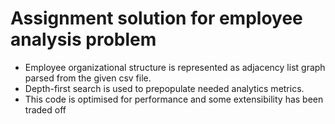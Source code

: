 # Assignment solution for employee analysis problem
- Employee organizational structure is represented as adjacency list graph parsed from the given csv file.
- Depth-first search is used to prepopulate needed analytics metrics. 
- This code is optimised for performance and some extensibility has been traded off 
